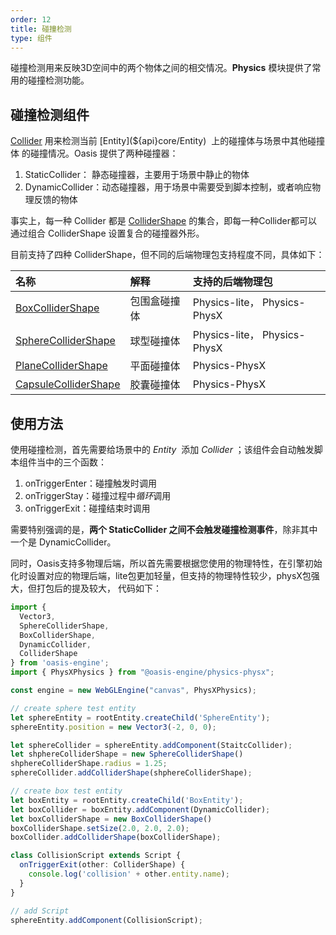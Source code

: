 ```yaml
---
order: 12
title: 碰撞检测
type: 组件
---
```


碰撞检测用来反映3D空间中的两个物体之间的相交情况。**Physics** 模块提供了常用的碰撞检测功能。

## 碰撞检测组件

[Collider](${api}core/Collider) 用来检测当前 [Entity](${api}core/Entity)  上的碰撞体与场景中其他碰撞体 的碰撞情况。Oasis 提供了两种碰撞器：
1. StaticCollider： 静态碰撞器，主要用于场景中静止的物体
2. DynamicCollider：动态碰撞器，用于场景中需要受到脚本控制，或者响应物理反馈的物体

事实上，每一种 Collider 都是 [ColliderShape](${api}core/ColliderShape) 的集合，即每一种Collider都可以通过组合 ColliderShape 设置复合的碰撞器外形。 

目前支持了四种 ColliderShape，但不同的后端物理包支持程度不同，具体如下：

| 名称 | 解释 | 支持的后端物理包 |
| :--- | :--- | :--- |
| [BoxColliderShape](${api}core/BoxColliderShape) | 包围盒碰撞体 | Physics-lite， Physics-PhysX |
| [SphereColliderShape](${api}core/SphereColliderShape) | 球型碰撞体 | Physics-lite， Physics-PhysX |
| [PlaneColliderShape](${api}core/PlaneColliderShape) | 平面碰撞体 | Physics-PhysX |
| [CapsuleColliderShape](${api}core/CapsuleColliderShape) | 胶囊碰撞体 | Physics-PhysX |

## 使用方法

使用碰撞检测，首先需要给场景中的 *Entity*  添加 *Collider* ；该组件会自动触发脚本组件当中的三个函数：
1. onTriggerEnter：碰撞触发时调用
2. onTriggerStay：碰撞过程中*循环*调用
3. onTriggerExit：碰撞结束时调用

需要特别强调的是，**两个 StaticCollider 之间不会触发碰撞检测事件**，除非其中一个是 DynamicCollider。

同时，Oasis支持多物理后端，所以首先需要根据您使用的物理特性，在引擎初始化时设置对应的物理后端，lite包更加轻量，但支持的物理特性较少，physX包强大，但打包后的提及较大， 代码如下：

```typescript
import {
  Vector3,
  SphereColliderShape,
  BoxColliderShape,
  DynamicCollider,
  ColliderShape
} from 'oasis-engine';
import { PhysXPhysics } from "@oasis-engine/physics-physx";

const engine = new WebGLEngine("canvas", PhysXPhysics);

// create sphere test entity
let sphereEntity = rootEntity.createChild('SphereEntity');
sphereEntity.position = new Vector3(-2, 0, 0);

let sphereCollider = sphereEntity.addComponent(StaitcCollider);
let shphereColliderShape = new SphereColliderShape()
shphereColliderShape.radius = 1.25;
sphereCollider.addColliderShape(shphereColliderShape);

// create box test entity
let boxEntity = rootEntity.createChild('BoxEntity');
let boxCollider = boxEntity.addComponent(DynamicCollider);
let boxColliderShape = new BoxColliderShape()
boxColliderShape.setSize(2.0, 2.0, 2.0);
boxCollider.addColliderShape(boxColliderShape);

class CollisionScript extends Script {
  onTriggerExit(other: ColliderShape) {
    console.log('collision' + other.entity.name);
  }
}

// add Script
sphereEntity.addComponent(CollisionScript);

```
